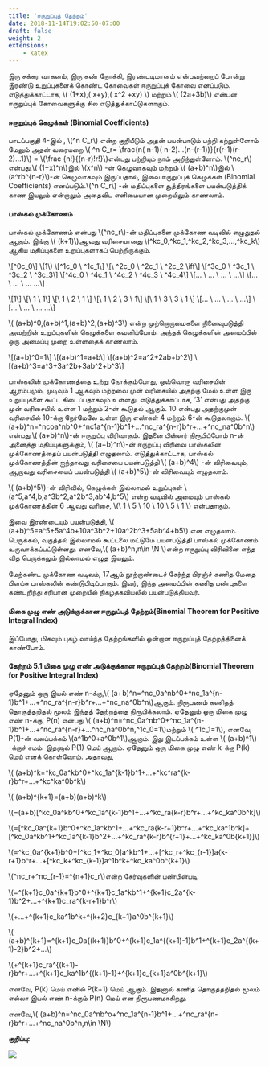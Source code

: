 ```yaml
---
title: 'ஈருறுப்புத் தேற்றம்'
date: 2018-11-14T19:02:50-07:00
draft: false
weight: 2
extensions:
    - katex
---
```



இரு சக்கர வாகனம், இரு கண் நோக்கி, இரண்டடிமானம் என்பவற்றைப் போன்று இரண்டு
உறுப்புகளைக் கொண்ட கோவைகள் ஈருறுப்புக் கோவை எனப்படும். எடுத்துக்காட்டாக,
\\( (1+x),( x+y),( x^2 +xy) \\) மற்றும் \\( (2a+3b)\\)  என்பன ஈருறுப்புக் கோவைகளுக்கு சில
எடுத்துக்காட்டுகளாகும்.

#### ஈருறுப்புக் கெழுக்கள் (Binomial Coefficients)

பாடப்பகுதி 4-இல் , \\(^n C_r\\) என்ற குறியீடும் அதன் பயன்பாடும் பற்றி கற்றுள்ளோம் மேலும் அதன் வரையறை 
 \\( ^n C_r= \frac{n( n-1)( n-2)...(n-(r-1))}{r(r-1)(r-2)...1}\\) = \\(\frac {n!}{(n-r)!r!}\\)என்பது பற்றியும் நாம்
அறிந்துள்ளோம். \\(^nc_r\\) என்பது,\\( (1+x)^n\\)இல் \\(x^n\\) -ன் கெழுவாகவும் மற்றும் \\( (a+b)^n\\)இல் \\(a^rb^{n-r}\\)-ன்
கெழுவாகவும் இருப்பதால், இவை ஈருறுப்புக் கெழுக்கள் (Binomial Coefficients) எனப்படும்.\\(^n C_r\\)  -ன்
மதிப்புகளை சூத்திரங்களை பயன்படுத்திக் காண இயலும் என்றாலும் அதைவிட எளிமையான முறையிலும் காணலாம்.

#### பாஸ்கல் முக்கோணம்

பாஸ்கல் முக்கோணம் என்பது \\(^nc_r\\)-ன் மதிப்புகளை முக்கோண வடிவில் எழுதுதல் ஆகும்.
இங்கு \\( (k+1)\\)ஆவது வரிசையானது \\(^kc_0,^kc_1,^kc_2,^kc_3,...,^kc_k\\)
 ஆகிய மதிப்புகளை உறுப்புகளாகப்
பெற்றிருக்கும்.

\\[^0c_0\\] \\(1\\)
\\[^1c_0  \  ^1c_1\\]
\\[\ ^2c_0 \ ^2c_1 \ ^2c_2   \iff\\]
\\[^3c_0 \ ^3c_1 \ ^3c_2 \ ^3c_3\\]
\\[^4c_0 \ ^4c_1 \ ^4c_2 \ ^4c_3 \ ^4c_4\\]
\\[... \ ... \ ... \ ...\\]
\\[... \ ... \ ... \...\\]


\\[1\\]
\\[\   1   \    1\\]
\\[\    1   \   2 \  1   \\]
\\[\    1    \   2 \   3   \  1\\]
\\[\    1     \   3 \  3      \  1 \\]
\\[... \ ... \ ... \ ...\\]
\\[... \ ... \ ... \...\\]

\\( (a+b)^0,(a+b)^1,(a+b)^2,(a+b)^3\\) என்ற முற்றொருமைகளை நினைவுபடுத்தி அவற்றின்
உறுப்புகளின் கெழுக்களை கவனிப்போம். அந்தக் கெழுக்களின் அமைப்பில் ஒரு அமைப்பு முறை
உள்ளதைக் காணலாம்.

\\[(a+b)^0=1\\]
\\[(a+b)^1=a+b\\]
\\[(a+b)^2=a^2+2ab+b^2\\]
\\[(a+b)^3=a^3+3a^2b+3ab^2+b^3\\]

பாஸ்கலின் முக்கோணத்தை உற்று நோக்கும்போது, ஒவ்வொரு வரிசையின் ஆரம்பமும்,
முடிவும் 1 ஆகவும் மற்றவை முன் வரிசையில் அதற்கு மேல் உள்ள இரு உறுப்புகளை கூட்ட
கிடைப்பதாகவும் உள்ளது. எடுத்துக்காட்டாக, ‘3’ என்பது அதற்கு முன் வரிசையில் உள்ள 1 மற்றும்
2-ன் கூடுதல் ஆகும். 10 என்பது அதற்குமுன் வரிசையில் 10-க்கு நேர்மேலே உள்ள இரு எண்கள் 4
மற்றம் 6-ன் கூடுதலாகும். \\( (a+b)^n=^ncoa^nb^0+^nc1a^{n-1}b^1+...^nc_ra^{n-r}b^r+...+^nc_na^0b^n\\) என்பது
\\( (a+b)^n\\)-ன் ஈருறுப்பு விரிவாகும். இதனை பின்னர் நிரூபிப்போம் n-ன் அனைத்து மதிப்புகளுக்கும்,
\\( (a+b)^n\\)-ன் ஈருறுப்பு விரிவை பாஸ்கலின் முக்கோணத்தைப் பயன்படுத்தி எழுதலாம்.
எடுத்துக்காட்டாக, பாஸ்கல் முக்கோணத்தின் ஐந்தாவது வரிசையை பயன்படுத்தி \\( (a+b)^4\\) -ன்
விரிவையும், ஆறாவது வரிசையைப் பயன்படுத்தி \\( (a+b)^5\\)-ன் விரிவையும் எழுதலாம்.

\\( (a+b)^5\\)-ன் விரிவில், கெழுக்கள் இல்லாமல் உறுப்புகள்
\\(a^5,a^4,b,a^3b^2,a^2b^3,ab^4,b^5\\) என்ற வடிவில் அமையும்
பாஸ்கல் முக்கோணத்தின் 6 ஆவது வரிசை,
\\(\  1   \ 5 \  10  \ 10  \ 5   \ 1 \\)   என்பதாகும்.

இவை இரண்டையும் பயன்படுத்தி, \\( (a+b)^5=a^5+5a^4b+10a^3b^2+10a^2b^3+5ab^4+b5\\) என
எழுதலாம்.
பெருக்கல், வகுத்தல் இல்லாமல் கூட்டலை மட்டுமே பயன்படுத்தி பாஸ்கல் முக்கோணம்
உருவாக்கப்பட்டுள்ளது. எனவே,\\( (a+b)^n,n\in \N \\)என்ற ஈருறுப்பு விரிவினை எந்த வித பெருக்கலும்
இல்லாமல் எழுத இயலும்.

மேற்கண்ட முக்கோண வடிவம், 17ஆம் நூற்றாண்டைச் சேர்ந்த பிரஞ்ச் கணித மேதை பிளய்சு
பாஸ்கலின் கண்டுபிடிப்பாகும். இவர், இந்த அமைப்பின் கணித பண்புகளை கண்டறிந்து சரியான
முறையில் நிகழ்தகவியலில் பயன்படுத்தியவர்.

#### மிகை முழு எண் அடுக்குக்கான ஈருறுப்புத் தேற்றம்(Binomial Theorem for Positive Integral Index)

இப்போது, மிகவும் புகழ் வாய்ந்த தேற்றங்களில் ஒன்றான ஈருறுப்புத் தேற்றத்தினைக்
காண்போம்.

#### தேற்றம் 5.1 மிகை முழு எண் அடுக்குக்கான ஈருறுப்புத் தேற்றம்(Binomial Theorem for Positive Integral Index)
ஏதேனும் ஒரு இயல் எண் n-க்கு,\\( (a+b)^n=^nc_0a^nb^0+^nc_1a^{n-1}b^1+...+^nc_ra^{n-r}b^r+...+^nc_na^0b^n\\)ஆகும்.
நிரூபணம் கணிதத் தொகுத்தறிதல் மூலம் இந்தத் தேற்றத்தை நிரூபிக்கலாம். ஏதேனும் ஒரு மிகை
முழு எண் n-க்கு, P(n) என்பது \\( (a+b)^n=^nc_0a^nb^0+^nc_1a^{n-1}b^1+...+^nc_ra^{n-r}+...^nc_na^0b^n,^1c_0=1\\)மற்றும் \\( ^1c_1=1\\), எனவே, P(1)-ன் வலப்பக்கம் \\(a^1b^0+a^0b^1\\)ஆகும். இது இடப்பக்கம் உள்ள
\\( (a+b)^1\\) -க்குச் சமம். இதனால் P(1) மெய் ஆகும். ஏதேனும் ஒரு மிகை முழு எண் k-க்கு P(k) மெய்
எனக் கொள்வோம். அதாவது,

\\( (a+b)^k=^kc_0a^kb^0+^kc_1a^{k-1}b^1+...+^kc^ra^{k-r}b^r+...+^kc^ka^0b^k\\)

\\( (a+b)^{k+1}=(a+b)(a+b)^k\\)

\\(=(a+b)[^kc_0a^kb^0+^kc_1a^{k-1}b^1+...+^kc_ra{k-r}b^r+...+^kc_ka^0b^k]\\)

\\(=[^kc_0a^{k+1}b^0+^kc_1a^kb^1+...+^kc_ra{k-r+1}b^r+...+^kc_ka^1b^k]+[^kc_0a^kb^1+^kc_1a^{k-1}b^2+...+^kc_ra^{k-r}b^{r+1}+...+^kc_ka^0b{k+1}]\\)

 \\(=^kc_0a^{k+1}b^0+[^kc_1+^kc_0]a^kb^1+...+[^kc_r+^kc_{r-1}]a{k-r+1}b^r+...+[^kc_k+^kc_{k-1}]a^1b^k+^kc_ka^0b^{k+1}\\)

 \\(^nc_r+^nc_{r-1}=^{n+1}c_r\\)என்ற சேர்வுகளின் பண்பின்படி,

\\(=^{k+1}c_0a^{k+1}b^0+^{k+1}c_1a^kb^1+^{k+1}c_2a^{k-1}b^2+...+^{k+1}c_ra^{k-r+1}b^r\\)

\\(+...+^{k+1}c_ka^1b^k+^{k+2}c_{k+1}a^0b^{k+1}\\)

\\( (a+b)^{k+1}=^{k+1}c_0a{(k+1)}b^0+^{k+1}c_1a^{(k+1)-1}b^1+^{k+1}c_2a^{(k+1)-2}b^2+...\\)

\\(+^{k+1}c_ra^{(k+1)-r}b^r+...+^{k+1}c_ka^1b^{(k+1)-1}+^{k+1}c_{k+1}a^0b^{k+1}\\)

எனவே, P(k) மெய் எனில் P(k+1) மெய் ஆகும். இதனால் கணித தொகுத்தறிதல் மூலம் எல்லா
இயல் எண் n-க்கும் P(n) மெய் என நிரூபணமாகிறது.

எனவே,\\( (a+b)^n=^nc_0a^nb^o+^nc_1a^{n-1}b^1+...+^nc_ra^{n-r}b^r+...+^nc_na^0b^n,n\in \N\\)

**குறிப்பு:**


![](/books/11-maths/part-1/binomial/pic3.png)


















